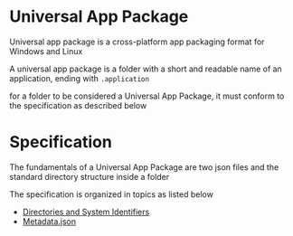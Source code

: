 # Universal App Package

Universal app package is a cross-platform app packaging format for Windows and Linux

A universal app package is a folder with a short and readable name of an application, ending with `.application`

for a folder to be considered a Universal App Package, it must conform to the specification as described below

# Specification

The fundamentals of a Universal App Package are two json files and the standard directory structure inside a folder

The specification is organized in topics as listed below

- [Directories and System Identifiers](directory_spec.md)
- [Metadata.json](metadata_json.md)
